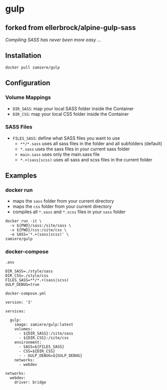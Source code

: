 # gulp
## forked from ellerbrock/alpine-gulp-sass

_Compiling SASS has never been more easy ..._

## Installation

`docker pull zamiere/gulp`

## Configuration

### Volume Mappings

- `DIR_SASS`: map your local SASS folder inside the Container
- `DIR_CSS`: map your local CSS folder inside the Container

### SASS Files

- `FILES_SASS`: define what SASS files you want to use
	- `**/*.sass` uses all sass files in the folder and all subfolders (default)
	- `*.sass` uses the sass files in your current sass folder
	- `main.sass` uses only the main.sass file
	- `*.+(sass|scss)` uses all sass and scss files in the current folder

## Examples

### docker run

- maps the `sass` folder from your current directory
- maps the `css` folder from your current directory
- compiles all `*.sass` and `*.scss` files in your `sass` folder

```
docker run -it \
  -v ${PWD}/sass:/site/sass \
  -v ${PWD}/css:/site/css \
  -e SASS='*.+(sass|scss)' \
zamiere/gulp
```

### docker-compose

`.env`

```
DIR_SASS=./style/sass
DIR_CSS=./style/css
FILES_SASS=**/*.+(sass|scss)
GULP_DEBUG=true
```

`docker-compose.yml`

```
version: '3'

services:

  gulp:
    image: zamiere/gulp:latest
    volumes:
      - ${DIR_SASS}:/site/sass
      - ${DIR_CSS}:/site/css
    environment:
      - SASS=${FILES_SASS}
      - CSS=${DIR_CSS}
      - - GULP_DEBUG=${GULP_DEBUG}
    networks:
      - webdev

networks:
  webdev:
    driver: bridge
```
